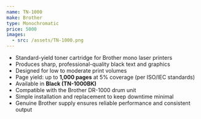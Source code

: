 ```yaml
---
name: TN-1000
make: Brother
type: Monochromatic
price: 5000
images:
  - src: /assets/TN-1000.png
---
```


* Standard-yield toner cartridge for Brother mono laser printers
* Produces sharp, professional-quality black text and graphics
* Designed for low to moderate print volumes
* Page yield: up to **1,000 pages** at 5% coverage (per ISO/IEC standards)
* Available in **Black (TN-1000BK)**
* Compatible with the Brother DR-1000 drum unit
* Simple installation and replacement to keep downtime minimal
* Genuine Brother supply ensures reliable performance and consistent output
